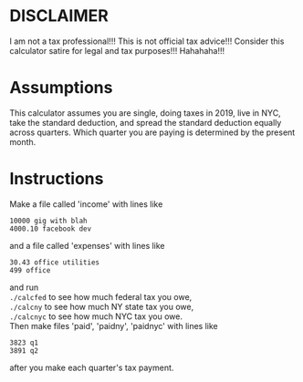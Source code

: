 # DISCLAIMER
I am not a tax professional!!! This is not official tax advice!!!  Consider this calculator satire for legal and tax purposes!!! Hahahaha!!!

# Assumptions
This calculator assumes you are single, doing taxes in 2019, live in NYC, take the standard deduction, and spread the standard deduction equally across quarters. Which quarter you are paying is determined by the present month.

# Instructions
Make a file called 'income' with lines like  
```
10000 gig with blah
4000.10 facebook dev
```
and a file called 'expenses' with lines like  
```
30.43 office utilities
499 office
```
and run  
`./calcfed` to see how much federal tax you owe,  
`./calcny` to see how much NY state tax you owe,  
`./calcnyc` to see how much NYC tax you owe.  
Then make files 'paid', 'paidny', 'paidnyc' with lines like  
```
3823 q1
3891 q2
```
after you make each quarter's tax payment.
